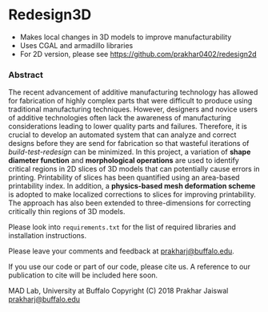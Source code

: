 # Redesign3D
- Makes local changes in 3D models to improve manufacturability
- Uses CGAL and armadillo libraries
- For 2D version, please see <https://github.com/prakhar0402/redesign2d>

### Abstract
The recent advancement of additive manufacturing technology has allowed for fabrication of highly complex parts that were difficult to produce using traditional manufacturing techniques. However, designers and novice users of additive technologies often lack the awareness of manufacturing considerations leading to lower quality parts and failures. Therefore, it is crucial to develop an automated system that can analyze and correct designs before they are send for fabrication so that wasteful iterations of *build-test-redesign* can be minimized. In this project, a variation of **shape diameter function** and **morphological operations** are used to identify critical regions in 2D slices of 3D models that can potentially cause errors in printing. Printability of slices has been quantified using an area-based printability index. In addition, a **physics-based mesh deformation scheme** is adopted to make localized corrections to slices for improving printability. The approach has also been extended to three-dimensions for correcting critically thin regions of 3D models.

Please look into `requirements.txt` for the list of required libraries and installation instructions.

Please leave your comments and feedback at <prakharj@buffalo.edu>.

If you use our code or part of our code, please cite us.  A reference to our publication to cite will be included here soon.

MAD Lab, University at Buffalo
Copyright (C) 2018  Prakhar Jaiswal <prakharj@buffalo.edu>